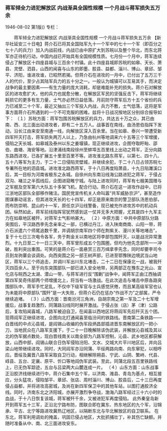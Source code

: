 ### 蒋军倾全力进犯解放区  内战渐具全国性规模  一个月战斗蒋军损失五万余

1946-08-02
第1版()
专栏：

　　蒋军倾全力进犯解放区
    内战渐具全国性规模
    一个月战斗蒋军损失五万余
    【新华社延安三十日电】蒋介石已将其全国陆军九十一个军中的七十一个军（即百分之七十八的兵力）加入内战前线，内战已由中原扩大到苏皖以及整个华北，而东北蒋军亦正待机行动，中国内战已开始具有全国规模性质。七月份一个月中，蒋军连续侵占了解放区十四座县城与三百余个村镇。此十四座县城即苏皖的如皋、天长、萧县、灵壁、泗县，山西的闻喜与山东的即墨、胶县、益都、淄川、博山、章邱、邹平、济阳，谁进攻谁，已昭然若揭。但蒋介石在进攻的一月中，已付出了五万三千人的代价，至少占其陆军兵力的五十分之一。一般认为城镇可以互易其手，而决定战争的最主要因素——有生力量的庞大消耗，却是难能补充的损失。蒋介石对解放区的进攻愈扩大，他的兵力也就愈分散，在解放区军民的坚强反击下，蒋军将继续耗损它的更多有生力量，士气亦必然日益低落。月前防守蒋军后方十五个省份的兵力已减至二十个军，最近又抽出三个军投入内战，兵力不敷，士气低落，这将是军事方面蒋介石所遇到的一个不可克服的困难。兹将十日战况按地区分别综合报导如下：
    （１）苏皖方面：蒋军包围苏皖解放区的兵力，共达五十万之众，其已由南、西、北三面出动进攻者，即有二十五万人。战事首在南线，由汤恩伯指挥下发动，沿长江由来安至南通一线，向解放区深入百余里。当在如皋、泰兴一带遭受新四军歼灭打击，蒋军损失两万人以上，乃急由杭州等地调来六十五等三个军增援，侵陷之天长城、如皋城及泰州以东之姜堰镇，现正继续进攻，企图夺取盱眙、邵伯、曲塘、海安等地。沿津浦线南段徐州至蚌埠五百里线上出动之蒋军，正分向路东路西进攻，已各扩展五十里至百里不等。进攻淮北路东蒋军，以第七、四十八、五十八等军为主力，于二十二日侵陷灵壁城，并继续余犯，于二十八日占领苏皖七专署所在地的泗县城。进攻淮北路西蒋军，于十八日再度陷萧县，十九日陷濉溪口后，其一目标为河南省极东之永城。自徐州向东南沿线海公路进犯之蒋军，于侵占双沟、褚兰之半孤线后，企图进窥睢宁城。与陆上进攻同时，蒋军有七艘美国赠与之军舰及空军第六大队五十多架飞机，配合行动。蒋介石在这一进攻作战中，已将江浙地区部队全部移作赌注。国民党宣传机关人命叫嚣“共军威胁京沪”，甚至造作图谋暴动谣言，但其进攻天长的七十四军，却正是原来南京的警卫部队汤恩伯部，而布防崇明、昆山的十一军，原任京沪沿线警备，现已被充作进攻苏中的机动兵团。纵然如此，蒋军前线指挥官犹然感到这一仗并无多大把握，尤其是四十九军主力在如皋地区被歼，对蒋军士气影响甚大。
    （２）中原方面：中共中原部队分路突围后，平汉路西李先念亲率之一部，已横过丹江，进入陕南商南、山阳一带，蒋介石派遣六个师尾追数千里，并调胡宗南军四个师在荆紫关、漫川关等地堵击”，复于十七日三次电令各军，务于荆金关以南地区将李部包围歼灭，以是战况异常激烈。十九日至二十一日三天中，蒋军曾形成五个包围圈，但均为他先念部所一一冲破，胜利突出重围。可笑的是蒋介石一面悬赏三百万缉拿李先念，同时却要李司令员到龙驹寨会谈调处。向西突围之另一部王树声部，已进至鄂豫陕边境武当山地区，蒋军以三个师追击，并调川军出川东北堵击，二十二日在保康北一战，被我歼灭四百余人。至于向东突围部队一部已进入安全地带，另两部正在豫东之光山、宣化店与皖西之太湖、潜山一带，与蒋军进行反“围剿”战争中，闻蒋军正由江西抽调第四军吴奇伟部两个师增援北上，将当有一场激战。在此次追击与堵击中原各路突围部队中，蒋军手忙足乱，不仅中下级军官与士兵感觉厌倦，而且某高级军官也认为未能将中原部队“围歼”是一大失败，但蒋介石仍在惩办“作战不力”之部属，严令继续追堵。
    （３）山西方面：晋南汾河三角洲，自胡宗南之第一军及二十七军增援后，战事复趋激烈，同蒲路沿线同时展开激战。于侵占张（店）茅（津）公路后，复攻陷闻喜城，八路军被迫自卫，在闻喜以西地区将蒋阎军先后歼灭五个团。现蒋阎军正继续进攻，企图向北打通闻喜至临汾间的铁路线。晋南第二条铁路——白晋线的中点沁县城，是阎锡山收编的伪军段炳昌部插进晋东南解放区的一把小刀，当地民众在八路军支援下，于二十一日晚解除该伪武装，并解放沁县城及其以北的伪军据点数处，现白晋线南关以南全部为八路军控制，沁县、武乡地区都获解放，山西中部，阎锡山联合日伪军侵陷汾阳、文水、交城大片平川地区后，并向吕梁山地带继续进攻。同时，大同阎军亦沿同蒲、平绥两路向南、向东窜犯，以相呼应。晋绥及冀晋八路军采取自卫行动，相继解除朔县、宁武、山阴、繁峙、代县、崞县、五台、定襄、原平、忻口等地阎伪军武装。至此，同蒲北段五百里铁路线上，已无伪军踪迹，五台与吕梁两大山麓连成一片。
    （４）山东方面：山东战事正沿胶济线继续进行中，蒋介石集中五个军，以济南、潍县、青岛为基点，相互接应，分头猛攻，侵陷邹平、章邱、张店、周村淄川、博山、胶县后，二十三日再度侵占益都，并将进攻高密城，及尚在新四军保卫中的其他车站，以图打通胶济全线。同时，济南东北之济阳城，亦展开激烈争夺战，渤海八路军经过三十六小时的血战，于十八日恢复该城，蒋军被歼千余，又被进犯军再度侵陷。
    此外秦皇岛新开到蒋军五十三军，正沿北宁路布防，图联合即在冀东、热东地区的九个军，沿锦承、平古、北宁等路进攻冀热辽地区，以隔断东北与华北解放区的自卫联系。
    在东北，蒋军利用调处的掩盖，巩固已侵占地区，大批抓捕壮丁，补其伤亡缺额。并随时准备从中、南、北三面进攻安东。
